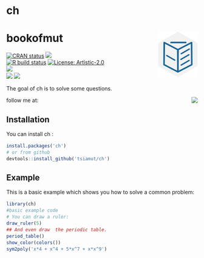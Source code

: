 
# ch
# bookofmut <a  href=''><img  src='man/figure/wu.png' align="right" height="120" /></a>

<!-- badges: start -->
[![CRAN status](https://www.r-pkg.org/badges/version/ch)](https://CRAN.R-project.org/package=ch)
[![](https://img.shields.io/badge/devel%20version-0.1.1.0-blue.svg)](https://github.com/tsiamut/ch) <br>
[![R build status](https://github.com/tsiamut/ch/workflows/R-CMD-check/badge.svg)](https://github.com/tsiamut/ch/actions)
[![License: Artistic-2.0](https://img.shields.io/badge/license-Artistic--2.0-blue.svg)](https://cran.r-project.org/web/licenses/Artistic-2.0)
<br>
![](http://cranlogs.r-pkg.org/badges/grand-total/ch?color=blue)
<br>
![](http://cranlogs.r-pkg.org/badges/ch?color=blue)
![](http://cranlogs.r-pkg.org/badges/last-week/ch?color=blue)
<!-- badges: end -->

The goal of ch is to solve some questions.

follow me at: 
<a  href=''><img  src='man/figure/wuan.png' align="right" height="120" /></a>

## Installation

You can install  ch :

``` r
install.packages('ch')
# or from github
devtools::install_github('tsiamut/ch')
```

## Example

This is a basic example which shows you how to solve a common problem:

``` r
library(ch)
#basic example code
# You can draw a ruler:
draw_ruler(5)
## And even draw  the periodic table.
period_table()
show_color(colors())
sym2poly('x*4 + x^4 + 5*x^7 + x*x^9')
```



